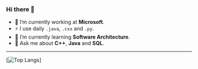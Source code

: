 ### Hi there 👋

- 🔭 I’m currently working at <b>Microsoft</b>.
- :zap: I use daily `.java`, `.cxx` and `.py`.
- 🌱 I’m currently learning <b>Software Architecture</b>.
- 💬 Ask me about <b>C++</b>, <b>Java</b> and <b>SQL</b>.

---

[![Top Langs](https://github-readme-stats.vercel.app/api/top-langs/?username=nicolasdcubillos&theme=nord)]
